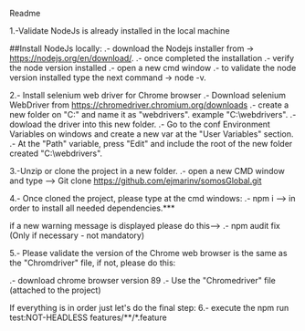 Readme

1.-Validate NodeJs is already installed in the local machine

##Install NodeJs locally:
.- download the Nodejs installer from ->  https://nodejs.org/en/download/.
.- once completed the installation 
.- verify the node version installed
.- open a new cmd window
.- to validate the node version installed type the next command -> node -v. 

2.- Install selenium web driver for Chrome browser
.- Download selenium WebDriver from https://chromedriver.chromium.org/downloads
.- create a new folder on "C:\" and name it as "webdrivers".  example "C:\webdrivers".
.- dowload the driver into this new folder.
.- Go to the conf Environment Variables on windows and create a new var at the "User Variables" section.
.- At the "Path" variable, press "Edit" and include the root of the new folder created "C:\webdrivers". 


3.-Unzip or clone the project in a new folder.
.- open a new CMD window and type --> 
Git clone https://github.com/ejmarinv/somosGlobal.git
 

4.- Once cloned the project, please type at the cmd windows:
.- npm i --> in order to install all needed dependencies.***

if a new warning message is displayed please do this-->
.- npm audit fix (Only if necessary - not mandatory)   


5.- Please validate the version of the Chrome web browser is the same as the "Chromdriver" file, if not, please do this:

.- download chrome browser version 89
.- Use the "Chromedriver" file (attached to the project)

If everything is in order just let's do the final step:
6.- execute the npm run test:NOT-HEADLESS features/**/*.feature

